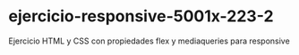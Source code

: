 # ejercicio-responsive-5001x-223-2
Ejercicio HTML y CSS con propiedades flex y mediaqueries para responsive
